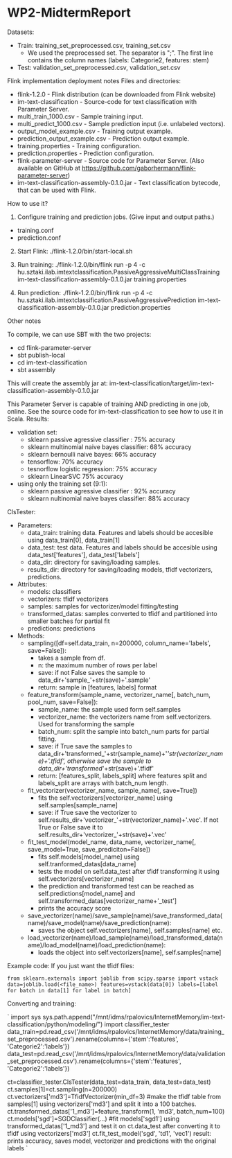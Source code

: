 # WP2-MidtermReport
Datasets:
   * Train: training_set_preprocessed.csv, training_set.csv
      * We used the preprocessed set. The separator is ";". The first line contains the column names (labels: Categorie2, features: stem)
   * Test: validation_set_preprocessed.csv, validation_set.csv

Flink implementation deployment notes
Files and directories:

   * flink-1.2.0 - Flink distribution (can be downloaded from Flink website)
   * im-text-classification - Source-code for text classification with Parameter Server.
   * multi_train_1000.csv - Sample training input.
   * multi_predict_1000.csv - Sample prediction input (i.e. unlabeled vectors).
   * output_model_example.csv - Training output example.
   * prediction_output_example.csv - Prediction output example.
   * training.properties - Training configuration.
   * prediction.properties - Prediction configuration.
   * flink-parameter-server - Source code for Parameter Server. (Also available on GitHub at https://github.com/gaborhermann/flink-parameter-server)
   * im-text-classification-assembly-0.1.0.jar - Text classification bytecode, that can be used with Flink.

How to use it?

1.	Configure training and prediction jobs. (Give input and output paths.)
   * training.conf
   * prediction.conf

2.	Start Flink:
./flink-1.2.0/bin/start-local.sh

3.	Run training:
./flink-1.2.0/bin/flink run -p 4 -c hu.sztaki.ilab.imtextclassification.PassiveAggressiveMultiClassTraining im-text-classification-assembly-0.1.0.jar training.properties

4.	Run prediction:
./flink-1.2.0/bin/flink run -p 4 -c hu.sztaki.ilab.imtextclassification.PassiveAggressivePrediction im-text-classification-assembly-0.1.0.jar prediction.properties


Other notes

To compile, we can use SBT with the two projects:
   * cd flink-parameter-server
   * sbt publish-local
   * cd im-text-classification
   * sbt assembly

This will create the assembly jar at:
im-text-classification/target/im-text-classification-assembly-0.1.0.jar

This Parameter Server is capable of training AND predicting in one job, online.
See the source code for im-text-classification to see how to use it in Scala.
Results:
   * validation set:
      * sklearn passive agressive classifier : 75% accuracy
      * sklearn multinomial naive bayes classifier: 68% accuracy
      * sklearn bernoulli naive bayes: 66% accuracy
      * tensorflow: 70% accuracy
      * tesnorflow logistic regression: 75% accuracy
      * sklearn LinearSVC 75% accuracy
   * using only the training set (9:1): 
      * sklearn passive agressive classifier : 92% accuracy
      * sklearn nultinomial naive bayes classifier: 88% accuracy 
 
ClsTester:
   * Parameters: 
      * data_train: training data. Features and labels should be accesible using data_train[0], data_train[1]
      * data_test: test data. Features and labels should be accesible using data_test['features'], data_test['labels']
      * data_dir: directory for saving/loading samples.
      * results_dir: directory for saving/loading models, tfidf vectorizers, predictions.
   * Attributes:
      * models: classifiers
      * vectorizers: tfidf vectorizers
      * samples: samples for vectorizer/model fitting/testing
      * transformed_datas: samples converted to tfidf and partitioned into smaller batches for partial fit
      * predictions: predictions
   * Methods: 
      * sampling([df=self.data_train, n=200000, column_name='labels', save=False]): 
         * takes a sample from df.
         * n: the maximum number of rows per label
         * save: if not False saves the sample to data_dir+'sample_'+str(save)+'.sample'
         * return: sample in [features, labels] format
      * feature_transform(sample_name, vectorizer_name[, batch_num, pool_num, save=False]): 
         * sample_name: the sample used form self.samples
         * vectorizer_name: the vectorizers name from self.vectorizers. Used for transforming the sample
         * batch_num: split the sample into batch_num parts for partial fitting.
         * save: if True save the samples to data_dir+'transformed_'+str(sample_name)+'_'str(vectorizer_name)+'.tfidf', otherwise save the sample to data_dir+'transformed_'+str(save)+'.tfidf'
         * return: [features_split, labels_split] where features split and labels_split are arrays with batch_num length.
      * fit_vectorizer(vectorizer_name, sample_name[, save=True]) 
         * fits the self.vectorizers[vectorizer_name] using self.samples[sample_name]
         * save: if True save the vectorizer to self.results_dir+'vectorizer_'+str(vectorizer_name)+'.vec'. If not True or False save it to self.results_dir+'vectorizer_'+str(save)+'.vec'
      * fit_test_model(model_name, data_name, vectorizer_name[, save_model=True, save_prediciton=False]) 
         * fits self.models[model_name] using self.tranformed_datas[data_name]
         * tests the model on self.data_test after tfidf transforming it using self.vectorizers[vectorizer_name]
         * the prediction and transformed test can be reached as self.predictions[model_name] and self.transformed_datas[vectorizer_name+'_test']
         * prints the accuracy score
      * save_vectorizer(name)/save_sample(name)/save_transformed_data(name)/save_model(name)/save_prediction(name): 
         * saves the object self.vectorizers[name], self.samples[name] etc.
      * load_vectorizer(name)/load_sample(name)/load_transformed_data(name)/load_model(name)/load_prediction(name): 
         * loads the object into self.vectorizers[name], self.samples[name]
    
Example code:
If you just want the tfidf files:

`
from sklearn.externals import joblib
from scipy.sparse import vstack
data=joblib.load(<file_name>)
features=vstack(data[0])
labels=[label for batch in data[1] for label in batch]
`

Converting and training:

`
import sys
sys.path.append("/mnt/idms/rpalovics/InternetMemory/im-text-classification/python/modeling/")
import classifier_tester
data_train=pd.read_csv('/mnt/idms/rpalovics/InternetMemory/data/training_set_preprocessed.csv').rename(columns={'stem':'features', 'Categorie2':'labels'})
data_test=pd.read_csv('/mnt/idms/rpalovics/InternetMemory/data/validation_set_preprocessed.csv').rename(columns={'stem':'features', 'Categorie2':'labels'})
 
ct=classifier_tester.ClsTester(data_test=data_train, data_test=data_test)
ct.samples[1]=ct.sampling(n=200000)
ct.vectorizers['md3']=TfidfVectorizer(min_df=3)
#make the tfidf table from samples[1] using vectorizers['md3'] and split it into a 100 batches.
ct.transformed_datas['1_md3']=feature_transform(1, 'md3', batch_num=100)
ct.models['sgd']=SGDClassifier(...)
#fit models['sgd1'] using transformed_datas['1_md3'] and test it on ct.data_test after converting it to tfidf using vectorizers['md3']
ct.fit_test_model('sgd', 'td1', 'vec1')
result: prints accuracy, saves model, vectorizer and predictions with the original labels
` 
